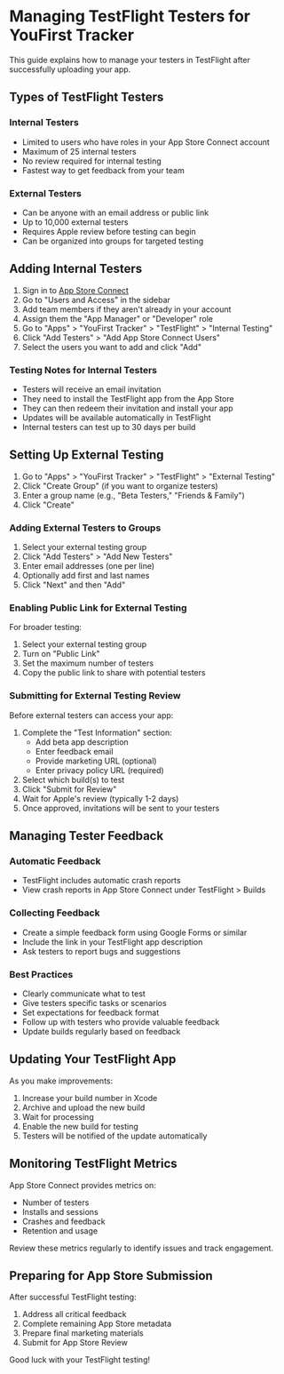 # Managing TestFlight Testers for YouFirst Tracker

This guide explains how to manage your testers in TestFlight after successfully uploading your app.

## Types of TestFlight Testers

### Internal Testers
- Limited to users who have roles in your App Store Connect account
- Maximum of 25 internal testers
- No review required for internal testing
- Fastest way to get feedback from your team

### External Testers
- Can be anyone with an email address or public link
- Up to 10,000 external testers
- Requires Apple review before testing can begin
- Can be organized into groups for targeted testing

## Adding Internal Testers

1. Sign in to [App Store Connect](https://appstoreconnect.apple.com)
2. Go to "Users and Access" in the sidebar
3. Add team members if they aren't already in your account
4. Assign them the "App Manager" or "Developer" role
5. Go to "Apps" > "YouFirst Tracker" > "TestFlight" > "Internal Testing"
6. Click "Add Testers" > "Add App Store Connect Users"
7. Select the users you want to add and click "Add"

### Testing Notes for Internal Testers
- Testers will receive an email invitation
- They need to install the TestFlight app from the App Store
- They can then redeem their invitation and install your app
- Updates will be available automatically in TestFlight
- Internal testers can test up to 30 days per build

## Setting Up External Testing

1. Go to "Apps" > "YouFirst Tracker" > "TestFlight" > "External Testing"
2. Click "Create Group" (if you want to organize testers)
3. Enter a group name (e.g., "Beta Testers," "Friends & Family")
4. Click "Create"

### Adding External Testers to Groups

1. Select your external testing group
2. Click "Add Testers" > "Add New Testers"
3. Enter email addresses (one per line)
4. Optionally add first and last names
5. Click "Next" and then "Add"

### Enabling Public Link for External Testing

For broader testing:

1. Select your external testing group
2. Turn on "Public Link"
3. Set the maximum number of testers
4. Copy the public link to share with potential testers

### Submitting for External Testing Review

Before external testers can access your app:

1. Complete the "Test Information" section:
   - Add beta app description
   - Enter feedback email
   - Provide marketing URL (optional)
   - Enter privacy policy URL (required)
2. Select which build(s) to test
3. Click "Submit for Review"
4. Wait for Apple's review (typically 1-2 days)
5. Once approved, invitations will be sent to your testers

## Managing Tester Feedback

### Automatic Feedback
- TestFlight includes automatic crash reports
- View crash reports in App Store Connect under TestFlight > Builds

### Collecting Feedback
- Create a simple feedback form using Google Forms or similar
- Include the link in your TestFlight app description
- Ask testers to report bugs and suggestions

### Best Practices
- Clearly communicate what to test
- Give testers specific tasks or scenarios
- Set expectations for feedback format
- Follow up with testers who provide valuable feedback
- Update builds regularly based on feedback

## Updating Your TestFlight App

As you make improvements:

1. Increase your build number in Xcode
2. Archive and upload the new build
3. Wait for processing
4. Enable the new build for testing
5. Testers will be notified of the update automatically

## Monitoring TestFlight Metrics

App Store Connect provides metrics on:
- Number of testers
- Installs and sessions
- Crashes and feedback
- Retention and usage

Review these metrics regularly to identify issues and track engagement.

## Preparing for App Store Submission

After successful TestFlight testing:
1. Address all critical feedback
2. Complete remaining App Store metadata
3. Prepare final marketing materials
4. Submit for App Store Review

Good luck with your TestFlight testing!
